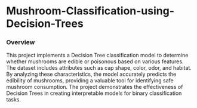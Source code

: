# Mushroom-Classification-using-Decision-Trees
### Overview
This project implements a Decision Tree classification model to determine whether mushrooms are edible or poisonous based on various features. The dataset includes attributes such as cap shape, color, odor, and habitat. By analyzing these characteristics, the model accurately predicts the edibility of mushrooms, providing a valuable tool for identifying safe mushroom consumption. The project demonstrates the effectiveness of Decision Trees in creating interpretable models for binary classification tasks.
